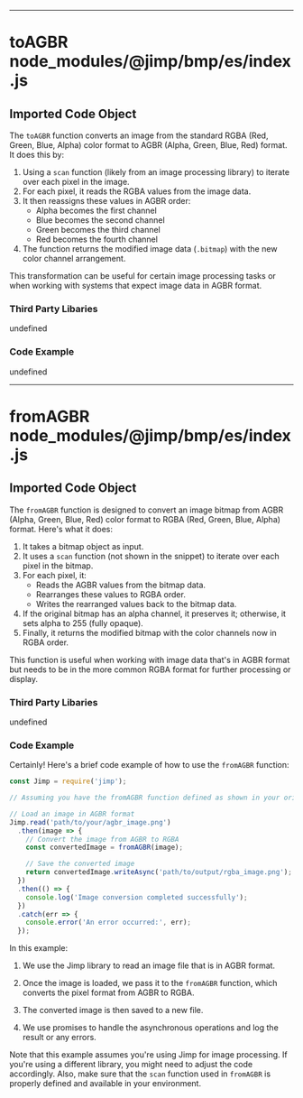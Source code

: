 

  
---
# toAGBR node_modules/@jimp/bmp/es/index.js
## Imported Code Object
The `toAGBR` function converts an image from the standard RGBA (Red, Green, Blue, Alpha) color format to AGBR (Alpha, Green, Blue, Red) format. It does this by:

1. Using a `scan` function (likely from an image processing library) to iterate over each pixel in the image.
2. For each pixel, it reads the RGBA values from the image data.
3. It then reassigns these values in AGBR order:
   - Alpha becomes the first channel
   - Blue becomes the second channel
   - Green becomes the third channel
   - Red becomes the fourth channel
4. The function returns the modified image data (`.bitmap`) with the new color channel arrangement.

This transformation can be useful for certain image processing tasks or when working with systems that expect image data in AGBR format.

### Third Party Libaries

undefined

### Code Example

undefined

---
# fromAGBR node_modules/@jimp/bmp/es/index.js
## Imported Code Object
The `fromAGBR` function is designed to convert an image bitmap from AGBR (Alpha, Green, Blue, Red) color format to RGBA (Red, Green, Blue, Alpha) format. Here's what it does:

1. It takes a bitmap object as input.
2. It uses a `scan` function (not shown in the snippet) to iterate over each pixel in the bitmap.
3. For each pixel, it:
   - Reads the AGBR values from the bitmap data.
   - Rearranges these values to RGBA order.
   - Writes the rearranged values back to the bitmap data.
4. If the original bitmap has an alpha channel, it preserves it; otherwise, it sets alpha to 255 (fully opaque).
5. Finally, it returns the modified bitmap with the color channels now in RGBA order.

This function is useful when working with image data that's in AGBR format but needs to be in the more common RGBA format for further processing or display.

### Third Party Libaries

undefined

### Code Example

Certainly! Here's a brief code example of how to use the `fromAGBR` function:

```javascript
const Jimp = require('jimp');

// Assuming you have the fromAGBR function defined as shown in your original code

// Load an image in AGBR format
Jimp.read('path/to/your/agbr_image.png')
  .then(image => {
    // Convert the image from AGBR to RGBA
    const convertedImage = fromAGBR(image);

    // Save the converted image
    return convertedImage.writeAsync('path/to/output/rgba_image.png');
  })
  .then(() => {
    console.log('Image conversion completed successfully');
  })
  .catch(err => {
    console.error('An error occurred:', err);
  });
```

In this example:

1. We use the Jimp library to read an image file that is in AGBR format.

2. Once the image is loaded, we pass it to the `fromAGBR` function, which converts the pixel format from AGBR to RGBA.

3. The converted image is then saved to a new file.

4. We use promises to handle the asynchronous operations and log the result or any errors.

Note that this example assumes you're using Jimp for image processing. If you're using a different library, you might need to adjust the code accordingly. Also, make sure that the `scan` function used in `fromAGBR` is properly defined and available in your environment.


  